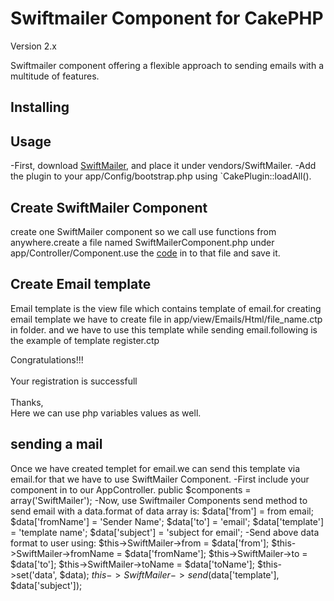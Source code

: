 
# Swiftmailer Component  for CakePHP #

Version  2.x

Swiftmailer component offering a flexible  approach to sending emails with a multitude of features.

## Installing ##


## Usage  ##
-First, download [SwiftMailer](http://swiftmailer.org/), and place it under vendors/SwiftMailer.
-Add the plugin to your app/Config/bootstrap.php using `CakePlugin::loadAll().

## Create SwiftMailer Component ##

create one SwiftMailer component so we call use functions from anywhere.create a file named SwiftMailerComponent.php under app/Controller/Component.use the [code]() in to that file and save it.


## Create Email template ##

Email template is the view file which contains template of email.for creating email template we have to create file in app/view/Emails/Html/file_name.ctp in folder.
and we have to use this template while sending email.following is the example of template register.ctp

   Congratulations!!!
    <br/>
    <br/>
    Your registration is successfull <br/>
    <br/>
    Thanks,
    <br/>
Here we can use php variables values as well.

## sending a mail ##

Once we have created templet for email.we can send this template via email.for that we have to use SwiftMailer Component.
 -First include your component in to our AppController.
        public $components = array('SwiftMailer');
 -Now, use Swiftmailer Components send method to send email with a data.format of data array is:
        $data['from'] = from email;
        $data['fromName'] = 'Sender Name';
        $data['to'] = 'email';
        $data['template'] = 'template name';
        $data['subject'] = 'subject for email';
 -Send above data format to user using:
        $this->SwiftMailer->from = $data['from'];
        $this->SwiftMailer->fromName = $data['fromName'];
        $this->SwiftMailer->to = $data['to'];
        $this->SwiftMailer->toName = $data['toName'];
        $this->set('data', $data);
        $this->SwiftMailer->send($data['template'], $data['subject']);


